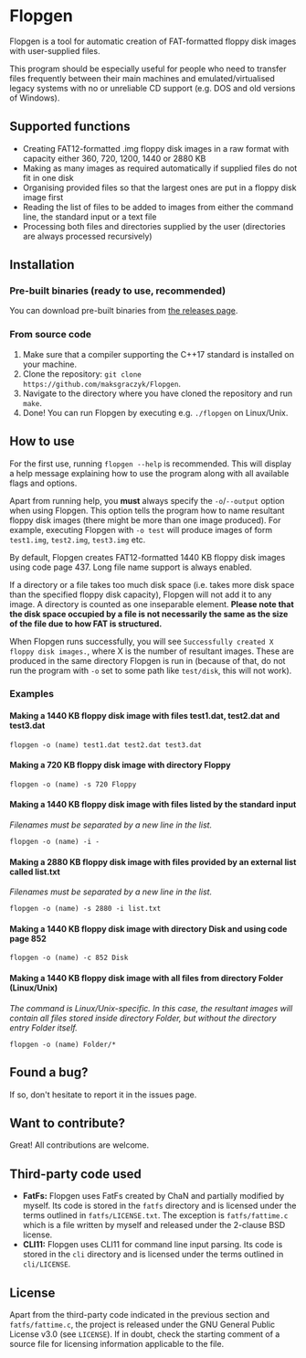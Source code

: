 # Flopgen
Flopgen is a tool for automatic creation of FAT-formatted floppy disk images with user-supplied files.

This program should be especially useful for people who need to transfer files frequently between their main machines and emulated/virtualised legacy systems with no or unreliable CD support (e.g. DOS and old versions of Windows).

## Supported functions
* Creating FAT12-formatted .img floppy disk images in a raw format with capacity either 360, 720, 1200, 1440 or 2880 KB
* Making as many images as required automatically if supplied files do not fit in one disk
* Organising provided files so that the largest ones are put in a floppy disk image first
* Reading the list of files to be added to images from either the command line, the standard input or a text file
* Processing both files and directories supplied by the user (directories are always processed recursively)

## Installation
### Pre-built binaries (ready to use, recommended)
You can download pre-built binaries from [the releases page](https://github.com/maksgraczyk/Flopgen/releases).

### From source code
1. Make sure that a compiler supporting the C++17 standard is installed on your machine.
2. Clone the repository: `git clone https://github.com/maksgraczyk/Flopgen`.
3. Navigate to the directory where you have cloned the repository and run `make`.
4. Done! You can run Flopgen by executing e.g. `./flopgen` on Linux/Unix.

## How to use
For the first use, running `flopgen --help` is recommended. This will display a help message explaining how to use the program along with all available flags and options.

Apart from running help, you **must** always specify the `-o`/`--output` option when using Flopgen. This option tells the program how to name resultant floppy disk images (there might be more than one image produced). For example, executing Flopgen with `-o test` will produce images of form `test1.img`, `test2.img`, `test3.img` etc.

By default, Flopgen creates FAT12-formatted 1440 KB floppy disk images using code page 437. Long file name support is always enabled.

If a directory or a file takes too much disk space (i.e. takes more disk space than the specified floppy disk capacity), Flopgen will not add it to any image. A directory is counted as one inseparable element. **Please note that the disk space occupied by a file is not necessarily the same as the size of the file due to how FAT is structured.**

When Flopgen runs successfully, you will see `Successfully created X floppy disk images.`, where X is the number of resultant images. These are produced in the same directory Flopgen is run in (because of that, do not run the program with `-o` set to some path like `test/disk`, this will not work).

### Examples
#### Making a 1440 KB floppy disk image with files test1.dat, test2.dat and test3.dat
`flopgen -o (name) test1.dat test2.dat test3.dat`

#### Making a 720 KB floppy disk image with directory Floppy
`flopgen -o (name) -s 720 Floppy`

#### Making a 1440 KB floppy disk image with files listed by the standard input
*Filenames must be separated by a new line in the list.*

`flopgen -o (name) -i -`

#### Making a 2880 KB floppy disk image with files provided by an external list called list.txt
*Filenames must be separated by a new line in the list.*

`flopgen -o (name) -s 2880 -i list.txt`

#### Making a 1440 KB floppy disk image with directory Disk and using code page 852
`flopgen -o (name) -c 852 Disk`

#### Making a 1440 KB floppy disk image with all files from directory Folder (Linux/Unix)
*The command is Linux/Unix-specific. In this case, the resultant images will contain all files stored inside directory Folder, but without the directory entry Folder itself.*

`flopgen -o (name) Folder/*`

## Found a bug?
If so, don't hesitate to report it in the issues page.

## Want to contribute?
Great! All contributions are welcome.

## Third-party code used
* **FatFs:** Flopgen uses FatFs created by ChaN and partially modified by myself. Its code is stored in the `fatfs` directory and is licensed under the terms outlined in `fatfs/LICENSE.txt`. The exception is `fatfs/fattime.c` which is a file written by myself and released under the 2-clause BSD license.
* **CLI11:** Flopgen uses CLI11 for command line input parsing. Its code is stored in the `cli` directory and is licensed under the terms outlined in `cli/LICENSE`.

## License
Apart from the third-party code indicated in the previous section and `fatfs/fattime.c`, the project is released under the GNU General Public License v3.0 (see `LICENSE`). If in doubt, check the starting comment of a source file for licensing information applicable to the file.
